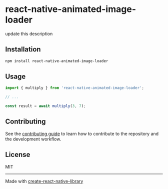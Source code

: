 # react-native-animated-image-loader

update this description

## Installation

```sh
npm install react-native-animated-image-loader
```

## Usage

```js
import { multiply } from 'react-native-animated-image-loader';

// ...

const result = await multiply(3, 7);
```

## Contributing

See the [contributing guide](CONTRIBUTING.md) to learn how to contribute to the repository and the development workflow.

## License

MIT

---

Made with [create-react-native-library](https://github.com/callstack/react-native-builder-bob)
